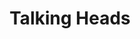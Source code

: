 ---
title: "Talking Heads"
year: 1980
rating: 4
stars: "★★★★"
rewatched: false
permalink: "talking-heads"
watched_on: 2023-06-27
---
